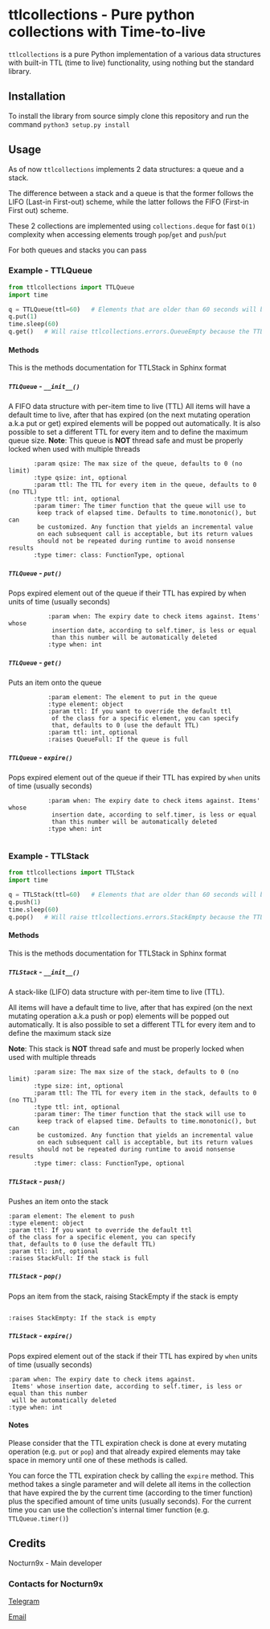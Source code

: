 # ttlcollections - Pure python collections with Time-to-live

`ttlcollections` is a pure Python implementation of a various data structures with built-in TTL (time to live) functionality, using nothing but the standard library.


## Installation

To install the library from source simply clone this repository and run the command `python3 setup.py install`

## Usage

As of now `ttlcollections` implements 2 data structures: a queue and a stack.

The difference between a stack and a queue is that the former follows the LIFO (Last-in First-out) scheme, while the latter follows the FIFO (First-in First out) scheme.

These 2 collections are implemented using `collections.deque` for fast `O(1)` complexity when accessing elements trough `pop`/`get` and `push`/`put`

For both queues and stacks you can pass

### Example - TTLQueue

```python
from ttlcollections import TTLQueue
import time

q = TTLQueue(ttl=60)   # Elements that are older than 60 seconds will be deleted
q.put(1)
time.sleep(60)
q.get()   # Will raise ttlcollections.errors.QueueEmpty because the TTL for 1 has expired

```

#### Methods

This is the methods documentation for TTLStack in Sphinx format

##### `TTLQueue` - `__init__()`

A FIFO data structure with per-item time to live (TTL)
       All items will have a default time to live, after that has
       expired (on the next mutating operation a.k.a put or get)
       expired elements will be popped out automatically.
       It is also possible to set a different TTL for every item and to
       define the maximum queue size.
       __Note__: This queue is __NOT__ thread safe and must be properly locked
       when used with multiple threads


```
       :param qsize: The max size of the queue, defaults to 0 (no limit)
       :type qsize: int, optional
       :param ttl: The TTL for every item in the queue, defaults to 0 (no TTL)
       :type ttl: int, optional
       :param timer: The timer function that the queue will use to
        keep track of elapsed time. Defaults to time.monotonic(), but can
        be customized. Any function that yields an incremental value
        on each subsequent call is acceptable, but its return values
        should not be repeated during runtime to avoid nonsense results
       :type timer: class: FunctionType, optional
```

##### `TTLQueue` - `put()`

Pops expired element out of the queue if their TTL has expired by when units of time (usually seconds)

```
           :param when: The expiry date to check items against. Items' whose
            insertion date, according to self.timer, is less or equal
            than this number will be automatically deleted
           :type when: int
```

##### `TTLQueue` - `get()`
Puts an item onto the queue

```
           :param element: The element to put in the queue
           :type element: object
           :param ttl: If you want to override the default ttl
            of the class for a specific element, you can specify
            that, defaults to 0 (use the default TTL)
           :param ttl: int, optional
           :raises QueueFull: If the queue is full
```

##### `TTLQueue` - `expire()`
Pops expired element out of the queue if their TTL has expired by `when` units of time (usually seconds)

```
           :param when: The expiry date to check items against. Items' whose
            insertion date, according to self.timer, is less or equal
            than this number will be automatically deleted
           :type when: int


```


### Example - TTLStack

```python
from ttlcollections import TTLStack
import time

q = TTLStack(ttl=60)   # Elements that are older than 60 seconds will be deleted
q.push(1)
time.sleep(60)
q.pop()   # Will raise ttlcollections.errors.StackEmpty because the TTL for 1 has expired

```

#### Methods

This is the methods documentation for TTLStack in Sphinx format

##### `TTLStack` - `__init__()`

A stack-like (LIFO) data structure with per-item time to live (TTL).

All items will have a default time to live, after that has
expired (on the next mutating operation a.k.a push or pop)
elements will be popped out automatically.
It is also possible to set a different TTL for every item and to define the maximum stack size
       
**Note**: This stack is __NOT__ thread safe and must be properly locked when used with multiple threads
 
```
       :param size: The max size of the stack, defaults to 0 (no limit)
       :type size: int, optional
       :param ttl: The TTL for every item in the stack, defaults to 0 (no TTL)
       :type ttl: int, optional
       :param timer: The timer function that the stack will use to
        keep track of elapsed time. Defaults to time.monotonic(), but can
        be customized. Any function that yields an incremental value
        on each subsequent call is acceptable, but its return values
        should not be repeated during runtime to avoid nonsense results
       :type timer: class: FunctionType, optional
```

##### `TTLStack` - `push()`

Pushes an item onto the stack

```
:param element: The element to push
:type element: object
:param ttl: If you want to override the default ttl
of the class for a specific element, you can specify
that, defaults to 0 (use the default TTL)
:param ttl: int, optional
:raises StackFull: If the stack is full
```

##### `TTLStack` - `pop()`

Pops an item from the stack, raising StackEmpty if the stack is empty

```

:raises StackEmpty: If the stack is empty
```

##### `TTLStack` - `expire()`

Pops expired element out of the stack if their TTL has expired by `when` units of time (usually seconds)
```
:param when: The expiry date to check items against. 
 Items' whose insertion date, according to self.timer, is less or equal than this number
 will be automatically deleted
:type when: int
```

#### Notes

Please consider that the TTL expiration check is done at every mutating operation (e.g. `put` or `pop`) and that already expired elements may take space in memory until one of these methods is called.

You can force the TTL expiration check by calling the `expire` method. This method takes a single parameter and will delete all items in the collection that have expired the by the current time (according to the timer function) plus the specified amount of time units (usually seconds). For the current time you can use the collection's internal timer function (e.g. `TTLQueue.timer()`)

## Credits

Nocturn9x - Main developer

### Contacts for Nocturn9x

[Telegram](https://telegram.me/processare)

[Email](mailto:nocturn9x@intellivoid.net)


